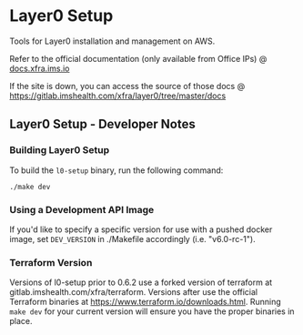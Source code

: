 # Layer0 Setup
Tools for Layer0 installation and management on AWS.

Refer to the official documentation (only available from Office IPs) @ [docs.xfra.ims.io](http://docs.xfra.ims.io)

If the site is down, you can access the source of those docs @ <https://gitlab.imshealth.com/xfra/layer0/tree/master/docs>

## Layer0 Setup - Developer Notes

### Building Layer0 Setup
To build the `l0-setup` binary, run the following command:
```
./make dev
```

### Using a Development API Image
If you'd like to specify a specific version for use with a pushed docker image, set `DEV_VERSION` in ./Makefile accordingly (i.e. "v6.0-rc-1").

### Terraform Version
Versions of l0-setup prior to 0.6.2 use a forked version of terraform at gitlab.imshealth.com/xfra/terraform.
Versions after use the official Terraform binaries at https://www.terraform.io/downloads.html.
Running `make dev` for your current version will ensure you have the proper binaries in place.
